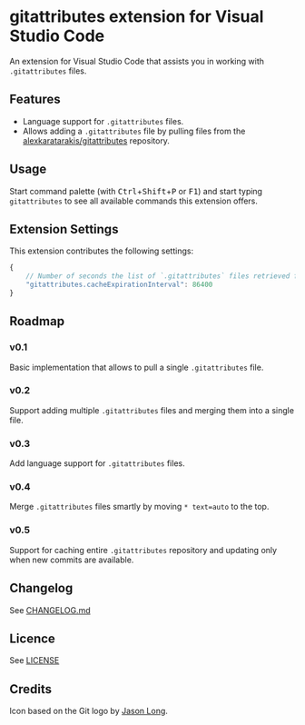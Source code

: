 # gitattributes extension for Visual Studio Code

An extension for Visual Studio Code that assists you in working with
`.gitattributes` files.

## Features

- Language support for `.gitattributes` files.
- Allows adding a `.gitattributes` file by pulling files from the
  [alexkaratarakis/gitattributes](https://github.com/alexkaratarakis/gitattributes)
  repository.

## Usage

Start command palette (with <kbd>Ctrl</kbd>+<kbd>Shift</kbd>+<kbd>P</kbd> or
<kbd>F1</kbd>) and start typing `gitattributes` to see all available commands
this extension offers.

## Extension Settings

This extension contributes the following settings:

```JavaScript
{
    // Number of seconds the list of `.gitattributes` files retrieved from github will be cached
    "gitattributes.cacheExpirationInterval": 86400
}
```

## Roadmap

### v0.1

Basic implementation that allows to pull a single `.gitattributes` file.

### v0.2

Support adding multiple `.gitattributes` files and merging them into a single
file.

### v0.3

Add language support for `.gitattributes` files.

### v0.4

Merge `.gitattributes` files smartly by moving `* text=auto` to the top.

### v0.5

Support for caching entire `.gitattributes` repository and updating only when
new commits are available.

## Changelog

See [CHANGELOG.md](CHANGELOG.md)

## Licence

See [LICENSE](LICENSE)

## Credits

Icon based on the Git logo by [Jason Long](https://twitter.com/jasonlong).

